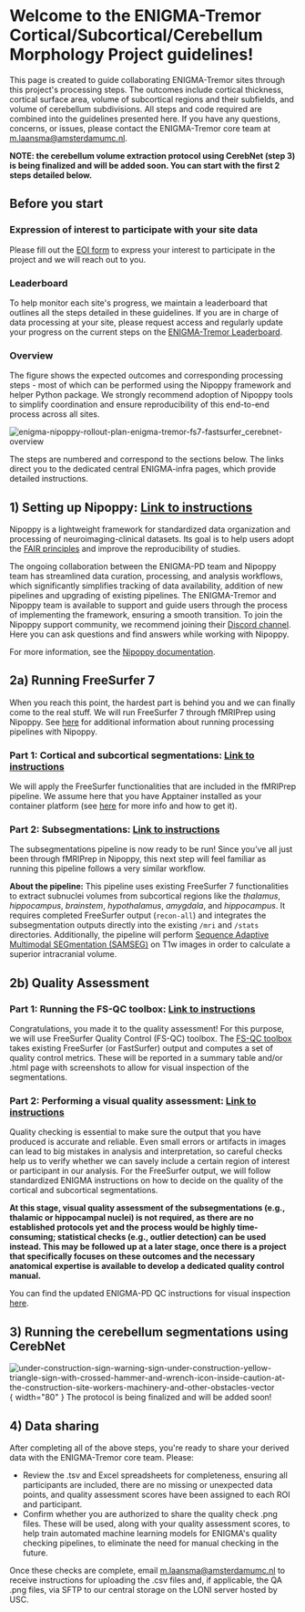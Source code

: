 # Welcome to the ENIGMA-Tremor Cortical/Subcortical/Cerebellum Morphology Project guidelines!

This page is created to guide collaborating ENIGMA-Tremor sites through this project's processing steps. The outcomes include cortical thickness, cortical surface area, volume of subcortical regions and their subfields, and volume of cerebellum subdivisions. All steps and code required are combined into the guidelines presented here. If you have any questions, concerns, or issues, please contact the ENIGMA-Tremor core team at m.laansma@amsterdamumc.nl. 

**NOTE: the cerebellum volume extraction protocol using CerebNet (step 3) is being finalized and will be added soon. You can start with the first 2 steps detailed below.** 

## **Before you start**

### Expression of interest to participate with your site data
Please fill out the [EOI form](https://forms.gle/fDZg9uQQqfxPVURX6) to express your interest to participate in the project and we will reach out to you.

### Leaderboard
To help monitor each site's progress, we maintain a leaderboard that outlines all the steps detailed in these guidelines. If you are in charge of data processing at your site, please request access and regularly update your progress on the current steps on the [ENIGMA-Tremor Leaderboard](https://docs.google.com/spreadsheets/d/1eYlLcxH7ET17Nr1wskm55SLVEqAoaBod_r1zIid9FSk/edit?usp=sharing).

### Overview
The figure shows the expected outcomes and corresponding processing steps - most of which can be performed using the Nipoppy framework and helper Python package. We strongly recommend adoption of Nipoppy tools to simplify coordination and ensure reproducibility of this end-to-end process across all sites. 

![enigma-nipoppy-rollout-plan-enigma-tremor-fs7-fastsurfer_cerebnet-overview](https://github.com/user-attachments/assets/918aab71-769b-4bd4-981f-d5c49b317081)

The steps are numbered and correspond to the sections below. The links direct you to the dedicated central ENIGMA-infra pages, which provide detailed instructions.

## **1) Setting up Nipoppy: [Link to instructions](https://enigma-infra.github.io/resources/how_to_guides/setting_up_nipoppy/)**
Nipoppy is a lightweight framework for standardized data organization and processing of neuroimaging-clinical datasets. Its goal is to help users adopt the [FAIR principles](https://www.go-fair.org/fair-principles/) and improve the reproducibility of studies. 

The ongoing collaboration between the ENIGMA-PD team and Nipoppy team has streamlined data curation, processing, and analysis workflows, which significantly simplifies tracking of data availability, addition of new pipelines and upgrading of existing pipelines. The ENIGMA-Tremor and Nipoppy team is available to support and guide users through the process of implementing the framework, ensuring a smooth transition. To join the Nipoppy support community, we recommend joining their [Discord channel](https://discord.gg/dQGYADCCMB). Here you can ask questions and find answers while working with Nipoppy. 

For more information, see the [Nipoppy documentation](https://nipoppy.readthedocs.io/en/stable/index.html).

## **2a) Running FreeSurfer 7**
When you reach this point, the hardest part is behind you and we can finally come to the real stuff. We will run FreeSurfer 7 through fMRIPrep using Nipoppy. See [here](https://nipoppy.readthedocs.io/en/latest/how_to_guides/user_guide/processing.html) for additional information about running processing pipelines with Nipoppy.

### Part 1: Cortical and subcortical segmentations: [Link to instructions](https://enigma-infra.github.io/resources/how_to_guides/freesurfer7/)
We will apply the FreeSurfer functionalities that are included in the fMRIPrep pipeline. We assume here that you have Apptainer installed as your container platform (see [here](../resources/Container_platforms.md) for more info and how to get it).

### Part 2: Subsegmentations: [Link to instructions](https://enigma-infra.github.io/resources/how_to_guides/freesurfer_subseg/)
The subsegmentations pipeline is now ready to be run! Since you’ve all just been through fMRIPrep in Nipoppy, this next step will feel familiar as running this pipeline follows a very similar workflow.

**About the pipeline:**
This pipeline uses existing FreeSurfer 7 functionalities to extract subnuclei volumes from subcortical regions like the *thalamus*, *hippocampus*, *brainstem*, *hypothalamus*, *amygdala*, and *hippocampus*. It requires completed FreeSurfer output (`recon-all`) and integrates the subsegmentation outputs directly into the existing `/mri` and `/stats` directories. Additionally, the pipeline will perform [Sequence Adaptive Multimodal SEGmentation (SAMSEG)](https://surfer.nmr.mgh.harvard.edu/fswiki/Samseg) on T1w images in order to calculate a superior intracranial volume.

## **2b) Quality Assessment**
### Part 1: Running the FS-QC toolbox: [Link to instructions](https://enigma-infra.github.io/resources/how_to_guides/fsqc/)
Congratulations, you made it to the quality assessment! For this purpose, we will use FreeSurfer Quality Control (FS-QC) toolbox. The [FS-QC toolbox](https://github.com/Deep-MI/fsqc) takes existing FreeSurfer (or FastSurfer) output and computes a set of quality control metrics. These will be reported in a summary table and/or .html page with screenshots to allow for visual inspection of the segmentations.

### Part 2: Performing a visual quality assessment: [Link to instructions](https://enigma-infra.github.io/resources/how_to_guides/qa/)
Quality checking is essential to make sure the output that you have produced is accurate and reliable. Even small errors or artifacts in images can lead to big mistakes in analysis and interpretation, so careful checks help us to verify whether we can savely include a certain region of interest or participant in our analysis. For the FreeSurfer output, we will follow standardized ENIGMA instructions on how to decide on the quality of the cortical and subcortical segmentations.

**At this stage, visual quality assessment of the subsegmentations (e.g., thalamic or hippocampal nuclei) is not required, as there are no established protocols yet and the process would be highly time-consuming; statistical checks (e.g., outlier detection) can be used instead. This may be followed up at a later stage, once there is a project that specifically focuses on these outcomes and the necessary anatomical expertise is available to develop a dedicated quality control manual.**

You can find the updated ENIGMA-PD QC instructions for visual inspection [here](../resources/ENIGMA-PD_visual_QC_instructions.md).

## **3) Running the cerebellum segmentations using CerebNet**
![under-construction-sign-warning-sign-under-construction-yellow-triangle-sign-with-crossed-hammer-and-wrench-icon-inside-caution-at-the-construction-site-workers-machinery-and-other-obstacles-vector](https://github.com/user-attachments/assets/53a9e950-a9a8-4038-bd2c-8cec82df7844){ width="80" }
The protocol is being finalized and will be added soon!

## **4) Data sharing**
After completing all of the above steps, you're ready to share your derived data with the ENIGMA-Tremor core team. Please:

- Review the .tsv and Excel spreadsheets for completeness, ensuring all participants are included, there are no missing or unexpected data points, and quality assessment scores have been assigned to each ROI and participant.
- Confirm whether you are authorized to share the quality check .png files. These will be used, along with your quality assessment scores, to help train automated machine learning models for ENIGMA's quality checking pipelines, to eliminate the need for manual checking in the future.

Once these checks are complete, email m.laansma@amsterdamumc.nl to receive instructions for uploading the .csv files and, if applicable, the QA .png files, via SFTP to our central storage on the LONI server hosted by USC.
